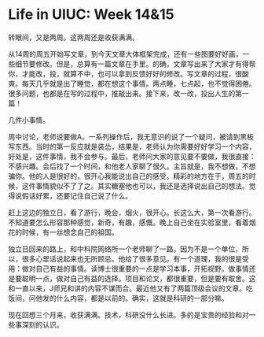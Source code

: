 
# Life in UIUC: Week 14&15

转眼间，又是两周。这两周还是收获满满。

从14周的周五开始写文章，到今天文章大体框架完成，还有一些图要好好画，一些细节要修改。但是，总算有一篇文章在手里。的确，文章写出来了大家才有得帮你，才能改，投，就算不中，也可以拿到反馈好好的修改。写文章的过程，很酸爽。每天几乎就是出了睡觉，都在想这个事情。两点睡，七点起，也不觉得困倦。很多问题，也都是在写的过程中，推敲出来。接下来，改一改，投出人生的第一篇！

几件小事情。

周中讨论，老师说要做A。一系列操作后，我无意识的说了一个疑问，被请到黑板写东西。当时的第一反应就是装怂，结果是，老师认为你需要好好学习一个内容，好处是，这件事情，我不会参与。最后，老师问大家的意见要不要做，我很直接：不感兴趣。会后找了一个时间，和他老人家聊了很久。主旨就是，我不想做，不想骗你。他的人是很好的，很开心我能说出自己的感受。精彩的地方在于，周五的时候，这件事情貌似不了了之。其实糖塞他也可以，我还是选择说出自己的想法。觉得说假话好累，还要记住自己说了什么。

赶上这边的独立日，看了游行，晚会，烟火，很开心。长这么大，第一次看游行。不知道要怎么形容那种感觉，新奇，有趣，感慨。晚上自己坐在实验室里，看着烟花的时候，有一丝想念自己的祖国。

独立日回来的路上，和中科院网络所一个老师聊了一路。因为不是一个单位，所以，很多心里话说起来也无所顾忌。他给了很多意见。有一个道理，我的很是受用：做对自己有益的事情。读博士很重要的一点是学习本事，开拓视野。做事情还是要聪明一点，做对自己有益的选择。项目和论文，都很重要，但是要有取舍。这和一直以来，J师兄和讲的内容不谋而合。最近他又有了两篇顶级会议的文章。吃饭间，问他发的什么内容，都是以前的。确实，这就是科研的一部分嘛。

现在回想三个月来，收获满满。技术，科研没什么长进。多的是宝贵的经验和对一些事深刻的认识。